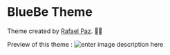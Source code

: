 # BlueBe Theme

Theme created by [Rafael Paz](https://github.com/rafaspdev). 👩‍🚀

Preview of this theme :
![enter image description here](https://i.imgur.com/hcZDNq2.png)
